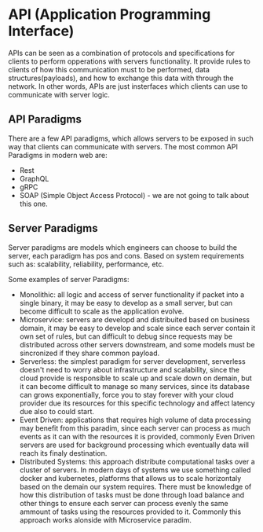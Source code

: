 # API (Application Programming Interface)

APIs can be seen as a combination of protocols and specifications for clients to perform opperations with servers functionality.
It provide rules to clients of how this communication must to be performed, data structures(payloads), and how to exchange this data with through the network.
In other words, APIs are just insterfaces which clients can use to communicate with server logic.

## API Paradigms

There are a few API paradigms, which allows servers to be exposed in such way that clients can communicate with servers.
The most common API Paradigms in modern web are:

- Rest
- GraphQL
- gRPC
- SOAP (Simple Object Access Protocol) - we are not going to talk about this one.

## Server Paradigms

Server paradigms are models which engineers can choose to build the server, each paradigm has pos and cons. Based on system requirements such as: scalability, reliability, performance, etc.

Some examples of server Paradigms:

- Monolithic: all logic and access of server functionality if packet into a single binary, it may be easy to develop as a small server, but can become difficult to scale as the application evolve.
- Microservice: servers are developd and distribuited based on business domain, it may be easy to develop and scale since each server contain it own set of rules, but can difficult to debug since requests may be distributed across other servers downstream, and some models must be sincronized if they share common payload.
- Serverless: the simplest paradigm for server development, serverless doesn't need to worry about infrastructure and scalability, since the cloud provide is responsible to scale up and scale down on demain, but it can become difficult to manage so many services, since its database can grows exponentially, force you to stay forever with your cloud provider due its resources for this specific technology and affect latency due also to could start.
- Event Driven: applications that requires high volume of data processing may benefit from this paradim, since each server can process as much events as it can with the resources it is provided, commonly Even Driven servers are used for background processing which eventually data will reach its finaly destination.
- Distributed Systems: this approach distribute computational tasks over a cluster of servers. In modern days of systems we use something called docker and kubernetes, platforms that allows us to scale horizontaly based on the demain our system requires. There must be knowledge of how this distribution of tasks must be done through load balance and other things to ensure each server can process evenly the same ammount of tasks using the resources provided to it. Commonly this approach works alonside with Microservice paradim.